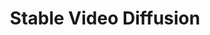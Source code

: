 ---
title: Stable Video Diffusion
emoji: 📺
colorFrom: purple
colorTo: purple
sdk: gradio
sdk_version: 4.4.0
app_file: app.py
pinned: false
license: other
---